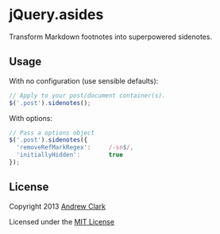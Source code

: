 # jQuery.asides

Transform Markdown footnotes into superpowered sidenotes.

## Usage

With no configuration (use sensible defaults):

```javascript
// Apply to your post/document container(s).
$('.post').sidenotes();
```

With options:

```javascript
// Pass a options object
$('.post').sidenotes({
  'removeRefMarkRegex':     /-sn$/,
  'initiallyHidden':        true
});
```

## License

Copyright 2013
[Andrew Clark](http://andrewphilipclark.com)

Licensed under the [MIT License](http://opensource.org/licenses/MIT)